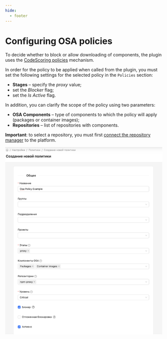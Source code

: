 ```yaml
---
hide:
  - footer
---
```

# Configuring OSA policies

To decide whether to block or allow downloading of components, the plugin uses the [CodeScoring policies](/on-premise/how-to/policies.en) mechanism.

In order for the policy to be applied when called from the plugin, you must set the following settings for the selected policy in the `Policies` section:

- **Stages** – specify the *proxy* value;
- set the *Blocker* flag;
- set the *Is Active* flag.

In addition, you can clarify the scope of the policy using two parameters:

- **OSA Components** – type of components to which the policy will apply (packages or container images);
- **Repositories** – list of repositories with components.

**Important**: to select a repository, you must first [connect the repository manager](/osa/repo-managers.en) to the platform.

![Policy settings example](/assets/img/osa/policy_settings_example.png)
